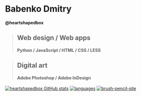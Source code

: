 # Babenko Dmitry
#### @heartshapedbox
> ## Web design / Web apps
>
> #### Python / JavaScript / HTML / CSS / LESS

> ## Digital art
> 
> #### Adobe Photoshop / Adobe InDesign

[![heartshapedbox GitHub stats](https://github-readme-stats.vercel.app/api?username=heartshapedbox&how_icons=true&theme=tokyonight )](https://github.com/heartshapedbox)
[![languages](https://github-readme-stats.vercel.app/api/top-langs/?username=heartshapedbox&layout=compact)](https://github.com/heartshapedbox)
[![brush-pencil-site](https://github-readme-stats.vercel.app/api/pin/?username=heartshapedbox&repo=brush-pencil-site)](https://github.com/heartshapedbox)


<!---
heartshapedbox/heartshapedbox is a ✨ special ✨ repository because its `README.md` (this file) appears on your GitHub profile.
You can click the Preview link to take a look at your changes.
--->
